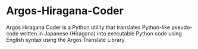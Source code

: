 # Argos-Hiragana-Coder
Argos Hiragana Coder is a Python utility that translates Python-like pseudo-code written in Japanese (Hiragana) into executable Python code using English syntax using the Argos Translate Library
